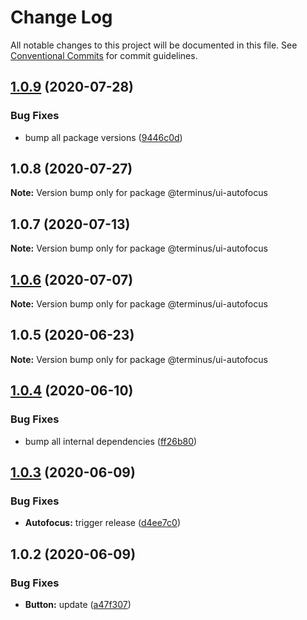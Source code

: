 # Change Log

All notable changes to this project will be documented in this file.
See [Conventional Commits](https://conventionalcommits.org) for commit guidelines.

## [1.0.9](https://github.com/GetTerminus/terminus-oss/compare/@terminus/ui-autofocus@1.0.8...@terminus/ui-autofocus@1.0.9) (2020-07-28)


### Bug Fixes

* bump all package versions ([9446c0d](https://github.com/GetTerminus/terminus-oss/commit/9446c0d5cde3bd693cfba7cabbfd2db443a47b00))





## 1.0.8 (2020-07-27)

**Note:** Version bump only for package @terminus/ui-autofocus





## 1.0.7 (2020-07-13)

**Note:** Version bump only for package @terminus/ui-autofocus





## [1.0.6](https://github.com/GetTerminus/terminus-oss/compare/@terminus/ui-autofocus@1.0.5...@terminus/ui-autofocus@1.0.6) (2020-07-07)

**Note:** Version bump only for package @terminus/ui-autofocus





## 1.0.5 (2020-06-23)

**Note:** Version bump only for package @terminus/ui-autofocus





## [1.0.4](https://github.com/GetTerminus/terminus-oss/compare/@terminus/ui-autofocus@1.0.3...@terminus/ui-autofocus@1.0.4) (2020-06-10)


### Bug Fixes

* bump all internal dependencies ([ff26b80](https://github.com/GetTerminus/terminus-oss/commit/ff26b806bb599401f006996be5b567a378e68ef3))





## [1.0.3](https://github.com/GetTerminus/terminus-oss/compare/@terminus/ui-autofocus@1.0.2...@terminus/ui-autofocus@1.0.3) (2020-06-09)


### Bug Fixes

* **Autofocus:** trigger release ([d4ee7c0](https://github.com/GetTerminus/terminus-oss/commit/d4ee7c02f8c404b0ffd6f46caead66b31acc8bbc))





## 1.0.2 (2020-06-09)


### Bug Fixes

* **Button:** update ([a47f307](https://github.com/GetTerminus/terminus-oss/commit/a47f30757b9216d6ee76788c117e76eacf5289e5))
